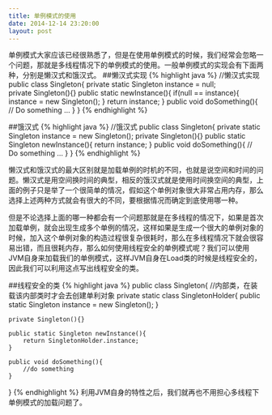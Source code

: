 ```yaml
---
title: 单例模式的使用
date: 2014-12-14 23:20:00
layout: post
---
```


单例模式大家应该已经很熟悉了，但是在使用单例模式的时候，我们经常会忽略一个问题，那就是多线程情况下的单例模式的使用。一般单例模式的实现会有下面两种，分别是懒汉式和饿汉式。
##懒汉式实现
{% highlight java %}
//懒汉式实现
public class Singleton{
    private static Singleton instance = null;    
    private Singleton(){}
    public static newInstance(){
        if(null == instance){
            instance = new Singleton();
        }
        return instance;
    }
    public void doSomething(){
        // Do something ...
    }
}
{% endhighlight %}

##饿汉式
{% highlight java %}
//饿汉式
public class Singleton{
    private static Singleton instance = new Singleton();
    private Singleton(){}
    public static Singleton newInstance(){
        return instance;
    }
    public void doSomething(){
        // Do something ...
     }
}
{% endhighlight %}

懒汉式和饿汉式的最大区别就是加载单例的时机的不同，也就是说空间和时间的问题。懒汉式是用空间换时间的典型，相反的饿汉式就是使用时间换空间的典型，上面的例子只是举了一个很简单的情况，假如这个单例对象很大非常占用内存，那么选择上述两种方式就会有很大的不同，要根据情况而确定到底使用哪一种。

但是不论选择上面的哪一种都会有一个问题那就是在多线程的情况下，如果是首次加载单例，就会出现生成多个单例的情况，这样如果是生成一个很大的单例对象的时候，加入这个单例对象的构造过程很复杂很耗时，那么在多线程情况下就会很容易出错，而且很耗内存，那么如何使用线程安全的单例模式呢？我们可以使用JVM自身来加载我们的单例模式，这样JVM自身在Load类的时候是线程安全的，因此我们可以利用这点写出线程安全的类。

##线程安全的类
{% highlight java %}
public class Singleton{
    //内部类，在装载该内部类时才会去创建单利对象
    private static class SingletonHolder{
        public static Singleton instance = new Singleton();
    }
     
    private Singleton(){}
     
    public static Singleton newInstance(){
        return SingletonHolder.instance;
    }
     
    public void doSomething(){
        //do something
    }
}
{% endhighlight %}
利用JVM自身的特性之后，我们就再也不用担心多线程下单例模式的加载问题了。


